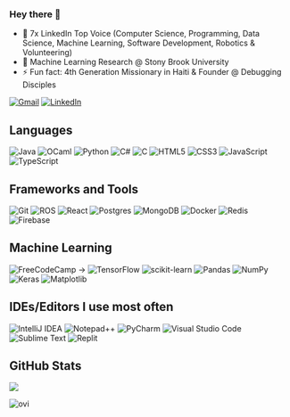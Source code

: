 ### Hey there 👋

- 💼 7x LinkedIn Top Voice (Computer Science, Programming, Data Science, Machine Learning, Software Development, Robotics & Volunteering)
- 🔭 Machine Learning Research @ Stony Brook University
- ⚡ Fun fact: 4th Generation Missionary in Haiti & Founder @ Debugging Disciples
 

[![Gmail](https://img.shields.io/badge/-Gmail-D14836?style=for-the-badge&logo=Gmail&logoColor=white)](mailto:justinh.tech1@gmail.com)
[![LinkedIn](https://img.shields.io/badge/-LinkedIn-blue?style=for-the-badge&logo=LinkedIn&logoColor=white)](https://www.linkedin.com/in/justinhtech/)

## Languages
![Java](https://img.shields.io/badge/java-%23ED8B00.svg?style=for-the-badge&logo=openjdk&logoColor=white)
![OCaml](https://img.shields.io/badge/OCaml-%23E98407.svg?style=for-the-badge&logo=ocaml&logoColor=white)
![Python](https://img.shields.io/badge/python-3670A0?style=for-the-badge&logo=python&logoColor=ffdd54)
![C#](https://img.shields.io/badge/c%23-%23239120.svg?style=for-the-badge&logo=csharp&logoColor=white)
![C](https://img.shields.io/badge/c-%2300599C.svg?style=for-the-badge&logo=c&logoColor=white)
![HTML5](https://img.shields.io/badge/html5-%23E34F26.svg?style=for-the-badge&logo=html5&logoColor=white)
![CSS3](https://img.shields.io/badge/css3-%231572B6.svg?style=for-the-badge&logo=css3&logoColor=white)
![JavaScript](https://img.shields.io/badge/javascript-%23323330.svg?style=for-the-badge&logo=javascript&logoColor=%23F7DF1E)
![TypeScript](https://img.shields.io/badge/typescript-%23007ACC.svg?style=for-the-badge&logo=typescript&logoColor=white)

## Frameworks and Tools

![Git](https://img.shields.io/badge/GIT-E44C30?style=for-the-badge&logo=git&logoColor=white) 
![ROS](https://img.shields.io/badge/ROS-22314E?style=for-the-badge&logo=ROS&logoColor=white)
![React](https://img.shields.io/badge/React-20232A?style=for-the-badge&logo=react&logoColor=61DAFB)
![Postgres](https://img.shields.io/badge/postgres-%23316192.svg?style=for-the-badge&logo=postgresql&logoColor=white)
![MongoDB](https://img.shields.io/badge/MongoDB-%234ea94b.svg?style=for-the-badge&logo=mongodb&logoColor=white)
![Docker](https://img.shields.io/badge/docker-%230db7ed.svg?style=for-the-badge&logo=docker&logoColor=white)
![Redis](https://img.shields.io/badge/redis-%23DD0031.svg?&style=for-the-badge&logo=redis&logoColor=white)
![Firebase](https://img.shields.io/badge/firebase-ffca28?style=for-the-badge&logo=firebase&logoColor=black) 

## Machine Learning
![FreeCodeCamp](https://img.shields.io/badge/Freecodecamp-%23123.svg?&style=for-the-badge&logo=freecodecamp&logoColor=green) →
![TensorFlow](https://img.shields.io/badge/TensorFlow-%23FF6F00.svg?style=for-the-badge&logo=TensorFlow&logoColor=white) 
![scikit-learn](https://img.shields.io/badge/scikit--learn-%23F7931E.svg?style=for-the-badge&logo=scikit-learn&logoColor=white)
![Pandas](https://img.shields.io/badge/pandas-%23150458.svg?style=for-the-badge&logo=pandas&logoColor=white)
![NumPy](https://img.shields.io/badge/numpy-%23013243.svg?style=for-the-badge&logo=numpy&logoColor=white)
![Keras](https://img.shields.io/badge/Keras-%23D00000.svg?style=for-the-badge&logo=Keras&logoColor=white)
![Matplotlib](https://img.shields.io/badge/Matplotlib-%23ffffff.svg?style=for-the-badge&logo=Matplotlib&logoColor=black)

## IDEs/Editors I use most often
![IntelliJ IDEA](https://img.shields.io/badge/IntelliJIDEA-000000.svg?style=for-the-badge&logo=intellij-idea&logoColor=white)
![Notepad++](https://img.shields.io/badge/Notepad++-90E59A.svg?style=for-the-badge&logo=notepad%2b%2b&logoColor=black)
![PyCharm](https://img.shields.io/badge/pycharm-143?style=for-the-badge&logo=pycharm&logoColor=black&color=black&labelColor=green)
![Visual Studio Code](https://img.shields.io/badge/Visual%20Studio%20Code-0078d7.svg?style=for-the-badge&logo=visual-studio-code&logoColor=white)
![Sublime Text](https://img.shields.io/badge/sublime_text-%23575757.svg?style=for-the-badge&logo=sublime-text&logoColor=important)
![Replit](https://img.shields.io/badge/Replit-DD1200?style=for-the-badge&logo=Replit&logoColor=white)

## GitHub Stats
![](https://github-readme-streak-stats.herokuapp.com/?user=justinhSE&theme=dark&hide_border=false)<br/>


<div style="display: flex;" >
   <img src="https://github-readme-stats.vercel.app/api/top-langs?username=JustinhSE&show_icons=true&locale=en&layout=compact&theme=chartreuse-dark" alt="ovi" /> 
</div>



